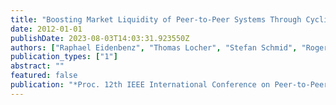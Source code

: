 ```yaml
---
title: "Boosting Market Liquidity of Peer-to-Peer Systems Through Cyclic Trading"
date: 2012-01-01
publishDate: 2023-08-03T14:03:31.923550Z
authors: ["Raphael Eidenbenz", "Thomas Locher", "Stefan Schmid", "Roger Wattenhofer"]
publication_types: ["1"]
abstract: ""
featured: false
publication: "*Proc. 12th IEEE International Conference on Peer-to-Peer Computing (P2P)*"
---
```



